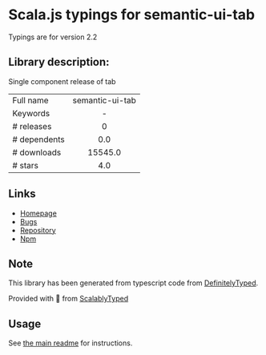 
# Scala.js typings for semantic-ui-tab

Typings are for version 2.2

## Library description:
Single component release of tab

|                    |                 |
| ------------------ | :-------------: |
| Full name          | semantic-ui-tab |
| Keywords           | - |
| # releases         | 0 |
| # dependents       | 0.0 |
| # downloads        | 15545.0 |
| # stars            | 4.0 |

## Links
- [Homepage](http://www.semantic-ui.com)
- [Bugs](https://github.com/Semantic-Org/Semantic-UI/issues)
- [Repository](https://github.com/Semantic-Org/UI-Tab)
- [Npm](https://www.npmjs.com/package/semantic-ui-tab)
    


## Note
This library has been generated from typescript code from [DefinitelyTyped](https://definitelytyped.org).

Provided with :purple_heart: from [ScalablyTyped](https://github.com/oyvindberg/ScalablyTyped)

## Usage
See [the main readme](../../readme.md) for instructions.


